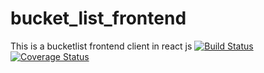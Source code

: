 # bucket_list_frontend
This is a bucketlist frontend client in react js
[![Build Status](https://travis-ci.org/ridgekimani/bucket_list_frontend.svg)](https://travis-ci.org/ridgekimani/bucket_list_frontend)
[![Coverage Status](https://coveralls.io/repos/github/ridgekimani/bucket_list_frontend/badge.svg?branch=master)](https://coveralls.io/github/ridgekimani/bucket_list_frontend?branch=master)
